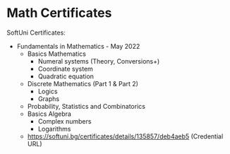 # Math Certificates
SoftUni Certificates:
- Fundamentals in Mathematics - May 2022
    - Basics Mathematics
        - Numeral systems (Theory, Conversions+)
        - Coordinate system
        - Quadratic equation
    - Discrete Mathematics (Part 1 & Part 2)
        - Logics
        - Graphs
    - Probability, Statistics and Combinatorics
    - Basics Algebra
        - Complex numbers
        - Logarithms
    - https://softuni.bg/certificates/details/135857/deb4aeb5 (Credential URL)
